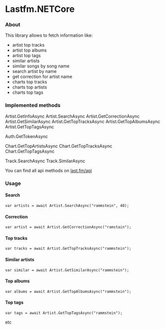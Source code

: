 # Lastfm.NETCore

### About

This library allows to fetch information like:
* artist top tracks
* artist top albums
* artist top tags
* similar artists 
* similar songs by song name
* search artist by name
* get correction for artist name
* charts top tracks
* charts top artists
* charts top tags

### Implemented methods

Artist.GetInfoAsync
Artist.SearchAsync
Artist.GetCorrectionAsync
Artist.GetSimilarAsync
Artist.GetTopTracksAsync
Artist.GetTopAlbumsAsync
Artist.GetTopTagsAsync

Auth.GetTokenAsync

Chart.GetTopArtistsAsync
Chart.GetTopTracksAsync
Chart.GetTopTagsAsync

Track.SearchAsync
Track.SimilarAsync

You can find all api methods on [last.fm/api](https://www.last.fm/api)

### Usage

#### Search
~~~
var artists = await Artist.SearchAsync("rammstein", 40);
~~~

#### Correction
~~~
var artist = await Artist.GetCorrectionAsync("ramstain");
~~~

#### Top tracks
~~~
var tracks = await Artist.GetTopTracksAsync("rammstein");
~~~

#### Similar artists
~~~
var similar = await Artist.GetSimilarAsync("rammstein");
~~~

#### Top albums
~~~
var albums = await Artist.GetTopAlbumsAsync("rammstein");
~~~

#### Top tags
~~~
var tags = await Artist.GetTopTagsAsync("rammstein");
~~~

etc
